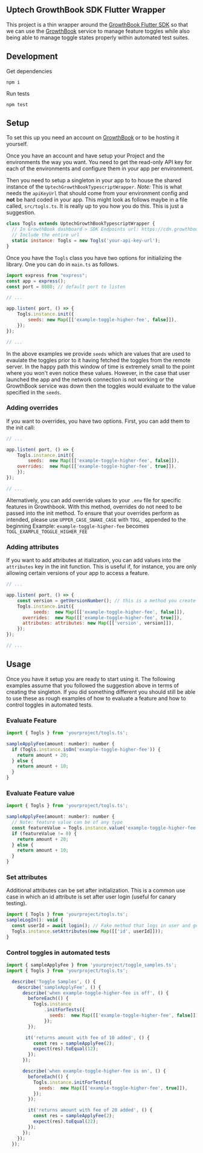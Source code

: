 ## Uptech GrowthBook SDK Flutter Wrapper

This project is a thin wrapper around the [GrowthBook Flutter SDK](https://github.com/growthbook/growthbook) so that we
can use the [GrowthBook][] service to manage feature toggles while also being
able to manage toggle states properly within automated test suites.

## Development

Get dependencies

```
npm i
```

Run tests

```
npm test
```

## Setup

To set this up you need an account on [GrowthBook][] or to be hosting it
yourself.

Once you have an account and have setup your Project and the environments the
way you want. You need to get the read-only API key for each of the
environments and configure them in your app per environment.

Then you need to setup a singleton in your app to to house the shared instance
of the `UptechGrowthBookTypescriptWrapper`. *Note:* This is what needs the `apiKeyUrl` that
should come from your environment config and **not** be hard coded in your app.
This might look as follows maybe in a file called, `src/togls.ts`. It is
really up to you how you do this. This is just a suggestion.

```javascript
class Togls extends UptechGrowthBookTypescriptWrapper {
  // In GrowthBook dashboard > SDK Endpoints url: https://cdn.growthbook.io/api/features/dev_Y1WwxOm9sDnIsO1DLvwJk76z3ribr3VoiTsaOs?project=prj_29g61lbb6s8290
  // Include the entire url
  static instance: Togls = new Togls('your-api-key-url');
}
```

Once you have the `Togls` class you have two options for initializing the
library. One you can do in `main.ts` as follows.

```javascript
import express from "express";
const app = express();
const port = 8080; // default port to listen

// ...

app.listen( port, () => {
    Togls.instance.init({
		seeds: new Map([['example-toggle-higher-fee', false]]),
	});
});

// ...
```

In the above examples we provide `seeds` which are values that are used to
evaulate the toggles prior to it having fetched the toggles from the remote
server. In the happy path this window of time is extremely small to the point
where you won't even notice these values. However, in the case that user
launched the app and the network connection is not working or the GrowthBook
service was down then the toggles would evaluate to the value specified in the
`seeds`.

### Adding overrides

If you want to overrides, you have two options. First, you can add them to the init call:
```javascript
// ...

app.listen( port, () => {
    Togls.instance.init({
		seeds:  new Map([['example-toggle-higher-fee', false]]),
    overrides:  new Map([['example-toggle-higher-fee', true]]),
	});
});

// ...
```
Alternatively, you can add override values to your `.env` file for specific features in Growthbook. With this method, overrides do not need to be passed into the init method. To ensure that your overrides perform as intended, please use `UPPER_CASE_SNAKE_CASE` with `TOGL_` appended to the beginning
Example: `example-toggle-higher-fee` becomes `TOGL_EXAMPLE_TOGGLE_HIGHER_FEE`

### Adding attributes
If you want to add attributes at itialization, you can add values into the `attributes` key in the init function. This is useful if, for instance, you are only allowing certain versions of your app to access a feature.
```javascript
// ...

app.listen( port, () => {
    const version = getVersionNumber(); // this is a method you create and provide the logic for
    Togls.instance.init({
		  seeds:  new Map([['example-toggle-higher-fee', false]]),
      overrides:  new Map([['example-toggle-higher-fee', true]]),
      attributes: attributes: new Map([['version', version]]),
	});
});

// ...
```

## Usage

Once you have it setup you are ready to start using it. The following examples
assume that you followed the suggestion above in terms of creating the
singleton. If you did something different you should still be able to use these
as rough examples of how to evaluate a feature and how to control toggles in
automated tests.


### Evaluate Feature

```javascript
import { Togls } from 'yourproject/togls.ts';

sampleApplyFee(amount: number): number {
  if (Togls.instance.isOn('example-toggle-higher-fee')) {
    return amount + 20;
  } else {
    return amount + 10;
  }
}
```

### Evaluate Feature value
```javascript
import { Togls } from 'yourproject/togls.ts';

sampleApplyFee(amount: number): number {
  // Note: feature value can be of any type
  const featureValue = Togls.instance.value('example-toggle-higher-fee');
  if (featureValue != 0) {
    return amount + 20;
  } else {
    return amount + 10;
  }
}
```

### Set attributes
Additional attributes can be set after initialization. This is a common use case in which an id attribute is set after user login (useful for canary testing).
```javascript
import { Togls } from 'yourproject/togls.ts';
sampleLogIn(): void {
  const userId = await login(); // Fake method that logs in user and gets user id
  Togls.instance.setAttributes(new Map([['id', userId]]));
}
```

### Control toggles in automated tests

```javascript
import { sampleApplyFee } from 'yourproject/toggle_samples.ts';
import { Togls } from 'yourproject/togls.ts';

  describe('Toggle Samples', () {
    describe('sampleApplyFee', () {
      describe('when example-toggle-higher-fee is off', () {
        beforeEach(() {
          Togls.instance
              .initForTests({
                seeds:  new Map([['example-toggle-higher-fee', false]]),
              });
        });

       it('returns amount with fee of 10 added', () {
          const res = sampleApplyFee(2);
          expect(res).toEqual(12);
        });
      });

      describe('when example-toggle-higher-fee is on', () {
        beforeEach(() {
          Togls.instance.initForTests({
            seeds:  new Map([['example-toggle-higher-fee', true]]),
          });
        });

        it('returns amount with fee of 20 added', () {
          const res = sampleApplyFee(2);
          expect(res).toEqual(22);
        });
      });
    });
  });
```

[GrowthBook Javascript SDK]: https://github.com/growthbook/growthbook
[GrowthBook]: https://www.growthbook.io
